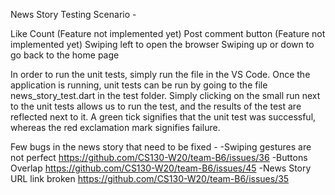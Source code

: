 News Story Testing Scenario - 

Like Count (Feature not implemented yet)
Post comment button (Feature not implemented yet)
Swiping left to open the browser 
Swiping up or down to go back to the home page 

In order to run the unit tests, simply run the file in the VS Code. Once the application is running, unit tests can be run by going to the file news_story_test.dart in the test folder. Simply clicking on the small run next to the unit tests allows us to run the test, and the results of the test are reflected next to it. A green tick signifies that the unit test was successful, whereas the red exclamation mark signifies failure.

Few bugs in the news story that need to be fixed - 
-Swiping gestures are not perfect
https://github.com/CS130-W20/team-B6/issues/36
-Buttons Overlap
https://github.com/CS130-W20/team-B6/issues/45
-News Story URL link broken
https://github.com/CS130-W20/team-B6/issues/35




